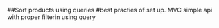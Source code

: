 ##Sort products using queries
#best practies of set up. MVC
simple api with proper filterin using query

